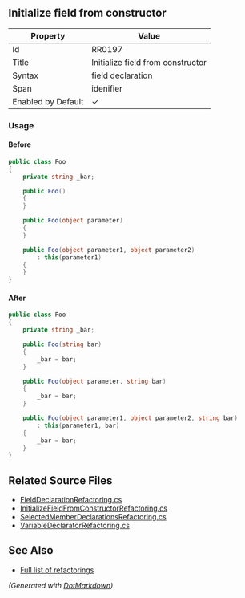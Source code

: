 ## Initialize field from constructor

| Property           | Value                             |
| ------------------ | --------------------------------- |
| Id                 | RR0197                            |
| Title              | Initialize field from constructor |
| Syntax             | field declaration                 |
| Span               | idenifier                         |
| Enabled by Default | &#x2713;                          |

### Usage

#### Before

```csharp
public class Foo
{
    private string _bar;

    public Foo()
    {
    }

    public Foo(object parameter)
    {
    }

    public Foo(object parameter1, object parameter2)
        : this(parameter1)
    {
    }
}
```

#### After

```csharp
public class Foo
{
    private string _bar;

    public Foo(string bar)
    {
        _bar = bar;
    }

    public Foo(object parameter, string bar)
    {
        _bar = bar;
    }

    public Foo(object parameter1, object parameter2, string bar)
        : this(parameter1, bar)
    {
        _bar = bar;
    }
}
```

## Related Source Files

* [FieldDeclarationRefactoring.cs](../../src/Refactorings/CSharp/Refactorings/FieldDeclarationRefactoring.cs)
* [InitializeFieldFromConstructorRefactoring.cs](../../src/Refactorings/CSharp/Refactorings/InitializeFieldFromConstructorRefactoring.cs)
* [SelectedMemberDeclarationsRefactoring.cs](../../src/Refactorings/CSharp/Refactorings/SelectedMemberDeclarationsRefactoring.cs)
* [VariableDeclaratorRefactoring.cs](../../src/Refactorings/CSharp/Refactorings/VariableDeclaratorRefactoring.cs)

## See Also

* [Full list of refactorings](Refactorings.md)

*\(Generated with [DotMarkdown](http://github.com/JosefPihrt/DotMarkdown)\)*